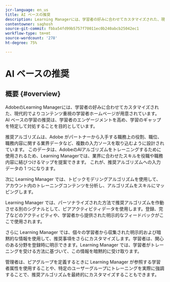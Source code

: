 ```yaml
---
jcr-language: en_us
title: AI ベースの推奨
description: Learning Managerには、学習者の好みに合わせてカスタマイズされた、現代的でまったく新しいコンテンツ重視の学習者ホームページが用意されています。 AI ベースの学習の推奨は、学習者のエンゲージメントを高め、学習のギャップを特定して対処することを目的としています。
contentowner: saghosh
source-git-commit: fbba54fd99b5757f70011ec0b240abcb25042ec1
workflow-type: tm+mt
source-wordcount: '278'
ht-degree: 75%

---
```




# AI ベースの推奨

## 概要 {#overview}

AdobeのLearning Managerには、学習者の好みに合わせてカスタマイズされた、現代的でよりコンテンツ重視の学習者ホームページが用意されています。 AI ベースの学習の推奨は、学習者のエンゲージメントを高め、学習のギャップを特定して対処することを目的としています。

推奨アルゴリズムは、Adobe がパートナーから入手する職務上の役割、職位、職務内容に関する業界データなど、複数の入力ソースを取り込むように設計されています。 このデータは、AdobeのAIアルゴリズムをトレーニングするために使用されるため、Learning Managerでは、業界に合わせたスキルを役職や職務内容に結びつけるマップを提案できます。 これが、推奨アルゴリズムへの入力データの 1 つになります。

次に Learning Manager では、トピックモデリングアルゴリズムを使用して、アカウント内のトレーニングコンテンツを分析し、アルゴリズムをスキルにマッピングします。

Learning Manager では、パーソナライズされた方法で推奨アルゴリズムを作動させる別のシグナルとして、ピアアクティビティデータを使用します。登録、完了などのアクティビティや、学習者から提供された明示的なフィードバックがここで使用されます。

さらに Learning Manager では、個々の学習者から収集された明示的および暗黙的な情報を使用して、推奨事項をさらにカスタマイズします。学習者は、関心のある分野を登録時に明示できます。Learning Manager では、学習者がトレーニングを受ける方法に基づいて、この情報を暗黙的に受け取ります。

管理者は、ピアグループを定義するときに Learning Manager が参照する学習者属性を使用することや、特定のユーザーグループにトレーニングを実際に強調することで、推奨アルゴリズムを最終的にカスタマイズすることもできます。

